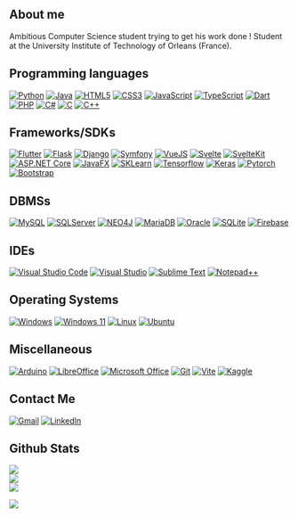 ## About me
Ambitious Computer Science student trying to get his work done !
Student at the University Institute of Technology of Orleans (France).

## Programming languages
[![Python](https://img.shields.io/badge/python-3670A0?style=for-the-badge&logo=python&logoColor=ffdd54)](https://fr.wikipedia.org/wiki/Python_(langage))
[![Java](https://img.shields.io/badge/java-%23ED8B00.svg?style=for-the-badge&logo=java&logoColor=white)](https://fr.wikipedia.org/wiki/Java_(langage))
[![HTML5](https://img.shields.io/badge/html5-%23E34F26.svg?style=for-the-badge&logo=html5&logoColor=white)](https://fr.wikipedia.org/wiki/Hypertext_Markup_Language)
[![CSS3](https://img.shields.io/badge/css3-%231572B6.svg?style=for-the-badge&logo=css3&logoColor=white)](https://fr.wikipedia.org/wiki/Feuilles_de_style_en_cascade)
[![JavaScript](https://img.shields.io/badge/javascript-%23323330.svg?style=for-the-badge&logo=javascript&logoColor=%23F7DF1E)](https://fr.wikipedia.org/wiki/JavaScript)
[![TypeScript](https://shields.io/badge/TypeScript-3178C6?logo=TypeScript&logoColor=FFF&style=flat-square)](https://fr.wikipedia.org/wiki/TypeScript)
[![Dart](https://img.shields.io/badge/dart-%230175C2.svg?style=for-the-badge&logo=dart&logoColor=white)](https://fr.wikipedia.org/wiki/Dart_(langage))
[![PHP](https://img.shields.io/badge/php-%23777BB4.svg?style=for-the-badge&logo=php&logoColor=white)](https://fr.wikipedia.org/wiki/PHP)
[![C#](https://img.shields.io/badge/c%23-%23239120.svg?style=for-the-badge&logo=csharp&logoColor=white)](https://fr.wikipedia.org/wiki/C_Sharp)
[![C](https://img.shields.io/badge/c-%2300599C.svg?style=for-the-badge&logo=c&logoColor=white)](https://fr.wikipedia.org/wiki/C_(langage))
[![C++](https://img.shields.io/badge/c++-%2300599C.svg?style=for-the-badge&logo=c%2B%2B&logoColor=white)](https://fr.wikipedia.org/wiki/C%2B%2B)

## Frameworks/SDKs
[![Flutter](https://img.shields.io/badge/Flutter-02569B?style=for-the-badge&logo=flutter&logoColor=white)](https://fr.wikipedia.org/wiki/Flutter_(logiciel))
[![Flask](https://img.shields.io/badge/flask-%23000.svg?style=for-the-badge&logo=flask&logoColor=white)](https://fr.wikipedia.org/wiki/Flask_(framework))
[![Django](https://img.shields.io/badge/django-%23092E20.svg?style=for-the-badge&logo=django&logoColor=white)](https://fr.wikipedia.org/wiki/Django_(framework))
[![Symfony](https://img.shields.io/badge/symfony-%23000000.svg?style=for-the-badge&logo=symfony&logoColor=white)](https://fr.wikipedia.org/wiki/Symfony)
[![VueJS](https://img.shields.io/badge/vuejs-%2335495e.svg?style=for-the-badge&logo=vuedotjs&logoColor=%234FC08D)](https://fr.wikipedia.org/wiki/https://fr.wikipedia.org/wiki/Vue.js)
[![Svelte](https://img.shields.io/badge/svelte-%23f1413d.svg?style=for-the-badge&logo=svelte&logoColor=white)](https://fr.wikipedia.org/wiki/Svelte)
[![SvelteKit](https://img.shields.io/badge/SvelteKit-FF3E00?style=for-the-badge&logo=Svelte&logoColor=white)](https://fr.wikipedia.org/wiki/Svelte)
[![ASP.NET Core](https://img.shields.io/badge/.NET-512BD4?style=for-the-badge&logo=dotnet&logoColor=white)](https://fr.wikipedia.org/wiki/ASP.NET_Core)
[![JavaFX](https://img.shields.io/badge/java-%23ED8B00.svg?style=for-the-badge&logo=java&logoColor=white)](https://fr.wikipedia.org/wiki/JavaFX)
[![SKLearn](https://img.shields.io/badge/scikit_learn-F7931E?style=for-the-badge&logo=scikit-learn&logoColor=white)](https://fr.wikipedia.org/wiki/Scikit-learn)
[![Tensorflow](https://img.shields.io/badge/TensorFlow-FF6F00?style=for-the-badge&logo=TensorFlow&logoColor=white)](https://fr.wikipedia.org/wiki/TensorFlow)
[![Keras](https://img.shields.io/badge/Keras-FF0000?style=for-the-badge&logo=keras&logoColor=white)](https://fr.wikipedia.org/wiki/Keras)
[![Pytorch](https://img.shields.io/badge/PyTorch-EE4C2C?style=for-the-badge&logo=pytorch&logoColor=white)](https://fr.wikipedia.org/wiki/PyTorch)
[![Bootstrap](https://img.shields.io/badge/bootstrap-%238511FA.svg?style=for-the-badge&logo=bootstrap&logoColor=white)](https://fr.wikipedia.org/wiki/Bootstrap_(framework))

## DBMSs
[![MySQL](https://img.shields.io/badge/mysql-%2300f.svg?style=for-the-badge&logo=mysql&logoColor=white)](https://fr.wikipedia.org/wiki/MySQL)
[![SQLServer](https://img.shields.io/badge/Microsoft%20SQL%20Server-CC2927?style=for-the-badge&logo=microsoft%20sql%20server&logoColor=white)](https://fr.wikipedia.org/wiki/Microsoft_SQL_Server)
[![NEO4J](https://img.shields.io/badge/Neo4j-018bff?style=for-the-badge&logo=neo4j&logoColor=white)](https://fr.wikipedia.org/wiki/Neo4j)
[![MariaDB](https://img.shields.io/badge/MariaDB-003545?style=for-the-badge&logo=mariadb&logoColor=white)](https://fr.wikipedia.org/wiki/MariaDB)
[![Oracle](https://img.shields.io/badge/Oracle-F80000?style=for-the-badge&logo=oracle&logoColor=white)](https://fr.wikipedia.org/wiki/Oracle_Database)
[![SQLite](https://img.shields.io/badge/sqlite-%2307405e.svg?style=for-the-badge&logo=sqlite&logoColor=white)](https://fr.wikipedia.org/wiki/SQLite)
[![Firebase](	https://img.shields.io/badge/firebase-ffca28?style=for-the-badge&logo=firebase&logoColor=black)](https://fr.wikipedia.org/wiki/Firebase)

## IDEs
[![Visual Studio Code](https://img.shields.io/badge/Visual%20Studio%20Code-0078d7.svg?style=for-the-badge&logo=visual-studio-code&logoColor=white)](https://fr.wikipedia.org/wiki/Visual_Studio_Code)
[![Visual Studio](https://img.shields.io/badge/Visual_Studio-5C2D91?style=for-the-badge&logo=visual%20studio&logoColor=white)](https://fr.wikipedia.org/wiki/Visual_Studio)
[![Sublime Text](https://img.shields.io/badge/sublime_text-%23575757.svg?style=for-the-badge&logo=sublime-text&logoColor=important)](https://fr.wikipedia.org/wiki/Sublime_Text)
[![Notepad++](https://img.shields.io/badge/Notepad++-90E59A.svg?style=for-the-badge&logo=notepad%2b%2b&logoColor=black)](https://fr.wikipedia.org/wiki/Notepad%2B%2B)

## Operating Systems
[![Windows](https://img.shields.io/badge/Windows-0078D6?style=for-the-badge&logo=windows&logoColor=white)](https://fr.wikipedia.org/wiki/Microsoft_Windows)
[![Windows 11](https://img.shields.io/badge/Windows%2011-%230079d5.svg?style=for-the-badge&logo=Windows%2011&logoColor=white)](https://fr.wikipedia.org/wiki/Windows_11)
[![Linux](https://img.shields.io/badge/Linux-FCC624?style=for-the-badge&logo=linux&logoColor=black)](https://fr.wikipedia.org/wiki/Linux)
[![Ubuntu](https://img.shields.io/badge/Ubuntu-E95420?style=for-the-badge&logo=ubuntu&logoColor=white)](https://fr.wikipedia.org/wiki/Ubuntu_(système_d%27exploitation))

## Miscellaneous
[![Arduino](https://img.shields.io/badge/-Arduino-00979D?style=for-the-badge&logo=Arduino&logoColor=white)](https://fr.wikipedia.org/wiki/Arduino)
[![LibreOffice](https://img.shields.io/badge/LibreOffice-%2318A303?style=for-the-badge&logo=LibreOffice&logoColor=white)](https://fr.wikipedia.org/wiki/LibreOffice)
[![Microsoft Office](https://img.shields.io/badge/Microsoft_Office-D83B01?style=for-the-badge&logo=microsoft-office&logoColor=white)](https://fr.wikipedia.org/wiki/Microsoft_Office)
[![Git](https://img.shields.io/badge/git-%23F05033.svg?style=for-the-badge&logo=git&logoColor=white)](https://fr.wikipedia.org/wiki/Git)
[![Vite](https://img.shields.io/badge/Vite-B73BFE?style=for-the-badge&logo=vite&logoColor=FFD62E)](https://en.wikipedia.org/wiki/Vite_(software))
[![Kaggle](https://img.shields.io/badge/Kaggle-20BEFF?style=for-the-badge&logo=Kaggle&logoColor=white)](https://en.wikipedia.org/wiki/Kaggle)

## Contact Me
[![Gmail](https://img.shields.io/badge/Gmail-D14836?style=for-the-badge&logo=gmail&logoColor=white)](mailto:bourdereandreounathan@gmail.com)
[![LinkedIn](https://img.shields.io/badge/linkedin-%230077B5.svg?style=for-the-badge&logo=linkedin&logoColor=white)](https://www.linkedin.com/in/nathan-bourdere-andreou/)

## Github Stats
![](https://github-readme-stats.vercel.app/api?username=NathanBourdere&theme=dark&hide_border=false&include_all_commits=true&count_private=true)<br/>
![](https://github-readme-streak-stats.herokuapp.com/?user=NathanBourdere&theme=dark&hide_border=false)<br/>
![](https://github-readme-stats.vercel.app/api/top-langs/?username=NathanBourdere&theme=dark&hide_border=false&include_all_commits=true&count_private=true&layout=compact)

[![](https://visitcount.itsvg.in/api?id=BryanBlinDorard&icon=5&color=11)](https://visitcount.itsvg.in)
